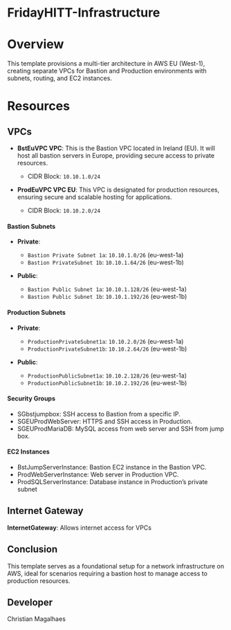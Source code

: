 # FridayHITT-Infrastructure

# Overview

This template provisions a multi-tier architecture in AWS EU (West-1), creating separate VPCs for Bastion and Production environments with subnets, routing, and EC2 instances.

# Resources


## VPCs

- **BstEuVPC VPC**: This is the Bastion VPC located in Ireland (EU). It will host all bastion servers in Europe, providing secure access to private resources.
    - CIDR Block: `10.10.1.0/24`

- **ProdEuVPC VPC EU**: This VPC is designated for production resources, ensuring secure and scalable hosting for applications.
    - CIDR Block: `10.10.2.0/24`

#### Bastion Subnets

- **Private**: 
  - `Bastion Private Subnet 1a`: `10.10.1.0/26` (eu-west-1a)
  - `Bastion PrivateSubnet 1b`: `10.10.1.64/26` (eu-west-1b)
  
- **Public**: 
  - `Bastion Public Subnet 1a`: `10.10.1.128/26` (eu-west-1a)
  - `Bastion Public Subnet 1b`: `10.10.1.192/26` (eu-west-1b)

#### Production Subnets

- **Private**: 
  - `ProductionPrivateSubnet1a`: `10.10.2.0/26` (eu-west-1a)
  - `ProductionPrivateSubnet1b`: `10.10.2.64/26` (eu-west-1b)
  
- **Public**: 
  - `ProductionPublicSubnet1a`: `10.10.2.128/26` (eu-west-1a)
  - `ProductionPublicSubnet1b`: `10.10.2.192/26` (eu-west-1b)


#### Security Groups

  -  SGbstjumpbox: SSH access to Bastion from a specific IP.
  -  SGEUProdWebServer: HTTPS and SSH access in Production.
  -  SGEUProdMariaDB: MySQL access from web server and SSH from jump box.

#### EC2 Instances
  - BstJumpServerInstance: Bastion EC2 instance in the Bastion VPC.
  - ProdWebServerInstance: Web server in Production VPC.
  - ProdSQLServerInstance: Database instance in Production’s private subnet


## Internet Gateway

**InternetGateway**: Allows internet access for VPCs


## Conclusion

This template serves as a foundational setup for a network infrastructure on AWS, ideal for scenarios requiring a bastion host to manage access to production resources.

## Developer
Christian Magalhaes

